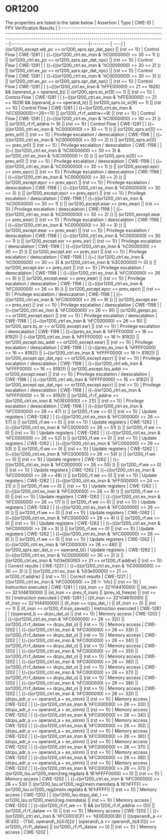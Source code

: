 # OR1200

The properties are listed in the table below
| Assertion                                                                                                                                                                                                       | Type                                  | CWE-ID   | FPV Verification Results |
|-----------------------------------------------------------------------------------------------------------------------------------------------------------------------------------------------------------------|---------------------------------------|----------| ----|
| {(or1200\_except.wb\_pc == or1200\_sprs.spr\_dat\_ppc) \|\| (rst == 1)}                                                                                                                                                | Control Flow                          | CWE-1281 |
| {(~(((or1200\_ctrl.ex\_insn & 'hC0000000) >> 30 == 1) )) \|\| (or1200\_ctrl.ex\_pc == or1200\_sprs.spr\_dat\_npc) \|\| (rst == 1)}                                                                                         | Control Flow                          | CWE-1281 |
| {(~(((or1200\_ctrl.ex\_insn & 'hC0000000) >> 30 == 2) )) \|\| (or1200\_ctrl.ex\_pc == or1200\_sprs.spr\_dat\_npc) \|\| (rst == 1)}                                                                                         | Control Flow                          | CWE-1281 |
| {(~(((or1200\_ctrl.ex\_insn & 'hC0000000) >> 30 == 3) )) \|\| (or1200\_ctrl.ex\_pc == or1200\_sprs.spr\_dat\_npc) \|\| (rst == 1)}                                                                                         | Control Flow                          | CWE-1281 |
| {~(((or1200\_ctrl.ex\_insn & 'hFFE00000) >> 21 == 1826) && (operand\_a > operand\_b)) \|\| (or1200\_sprs.to\_sr[9] == 1) \|\| (rst == 1)}                                                                                 | Control Flow                          | CWE-1281 |
| {~(((or1200\_ctrl.ex\_insn & 'hFFE00000) >> 21 == 1829) && (operand\_a <= operand\_b)) \|\| (or1200\_sprs.to\_sr[9] == 1) \|\| (rst == 1)}                                                                                | Control Flow                          | CWE-1281 |
| {(~((or1200\_ctrl.ex\_insn & 'hFC000000)>>26==1)) \|\| (or1200\_rf.rf\_addrw==9) \|\| (rst == 1)}                                                                                                                       | Control Flow                          | CWE-1281 |
| {(~(((or1200\_ctrl.ex\_insn & 'hC0000000) >> 30 == 2) )) \|\| (or1200\_rf.rf\_addrw != 9) \|\| (rst == 1)}                                                                                                              | Control Flow                          | CWE-1281 |
| {(~(((or1200\_ctrl.ex\_insn & 'hC0000000) >> 30 == 1) )) \|\| (or1200\_sprs.sr[0] == prev\_sr0) \|\| (rst == 1)}                                                                                                        | Privilege escalation / deescalation   | CWE-1198 |
| {(~(((or1200\_ctrl.ex\_insn & 'hC0000000) >> 30 == 2) )) \|\| (or1200\_sprs.sr[0] == prev\_sr0) \|\| (rst == 1)}                                                                                                        | Privilege escalation / deescalation   | CWE-1198 |
| {(~( ((or1200\_ctrl.ex\_insn & 'hC0000000) >> 30 == 3) & (or1200\_ctrl.ex\_insn & 'h3C000000 != 0) )) \|\| (or1200\_sprs.sr[0] == prev\_sr0) \|\| (rst == 1)}                                                             | Privilege escalation / deescalation   | CWE-1198 |
| {(~(((or1200\_ctrl.ex\_insn & 'hC0000000) >> 30 == 1) )) \|\| (or1200\_except.epcr == prev\_epcr) \|\| (rst == 1)}                                                                                                      | Privilege escalation / deescalation   | CWE-1198 |
| {(~(((or1200\_ctrl.ex\_insn & 'hC0000000) >> 30 == 2) )) \|\| (or1200\_except.epcr == prev\_epcr) \|\| (rst == 1)}                                                                                                      | Privilege escalation / deescalation   | CWE-1198 |
| {(~(((or1200\_ctrl.ex\_insn & 'hC0000000) >> 30 == 3) )) \|\| (or1200\_except.epcr == prev\_epcr) \|\| (rst == 1)}                                                                                                      | Privilege escalation / deescalation   | CWE-1198 |
| {(~(((or1200\_ctrl.ex\_insn & 'hC0000000) >> 30 == 1) )) \|\| (or1200\_except.eear == prev\_eear) \|\| (rst == 1)}                                                                                                      | Privilege escalation / deescalation   | CWE-1198 |
| {(~(((or1200\_ctrl.ex\_insn & 'hC0000000) >> 30 == 2) )) \|\| (or1200\_except.eear == prev\_eear) \|\| (rst == 1)}                                                                                                      | Privilege escalation / deescalation   | CWE-1198 |
| {(~(((or1200\_ctrl.ex\_insn & 'hC0000000) >> 30 == 3) )) \|\| (or1200\_except.eear == prev\_eear) \|\| (rst == 1)}                                                                                                      | Privilege escalation / deescalation   | CWE-1198 |
| {(~(((or1200\_ctrl.ex\_insn & 'hC0000000) >> 30 == 1) )) \|\| (or1200\_except.esr == prev\_esr) \|\| (rst == 1)}                                                                                                        | Privilege escalation / deescalation   | CWE-1198 |
| {(~(((or1200\_ctrl.ex\_insn & 'hC0000000) >> 30 == 2) )) \|\| (or1200\_except.esr == prev\_esr) \|\| (rst == 1)}                                                                                                        | Privilege escalation / deescalation   | CWE-1198 |
| {(~( ((or1200\_ctrl.ex\_insn & 'hC0000000) >> 30 == 3) & (or1200\_ctrl.ex\_insn & 'h3C000000 != 0) )) \|\| (or1200\_except.esr == prev\_esr) \|\| (rst == 1)}                                                             | Privilege escalation / deescalation   | CWE-1198 |
| {(~(((or1200\_ctrl.ex\_insn & 'hFC000000) >> 26 == 9) )) \|\| (or1200\_except.eear == prev\_eear) \|\| (rst == 1)}                                                                                                      | Privilege escalation / deescalation   | CWE-1198 |
| {(~(((or1200\_ctrl.ex\_insn & 'hFC000000) >> 26 == 9) )) \|\| (or1200\_except.epcr == prev\_epcr) \|\| (rst == 1)}                                                                                                      | Privilege escalation / deescalation   | CWE-1198 |
| {(~(((or1200\_ctrl.ex\_insn & 'hFC000000) >> 26 == 9) )) \|\| (or1200\_except.esr == prev\_esr) \|\| (rst == 1)}                                                                                                        | Privilege escalation / deescalation   | CWE-1198 |
| {(~((or1200\_ctrl.ex\_insn & 'hFC000000) >> 26 == 9)) \|\| (or1200\_genpc.pc == or1200\_except.epcr) \|\| (rst == 1)}                                                                                                   | Privilege escalation / deescalation   | CWE-1198 |
| {(~((or1200\_ctrl.ex\_insn & 'hFC000000) >> 26 == 9)) \|\| (or1200\_sprs.to\_sr == or1200\_except.esr) \|\| (rst == 1)}                                                                                                  | Privilege escalation / deescalation   | CWE-1198 |
| {(~((prev\_ex\_insn & 'hFFFF0000) >> 16 == 8192)) \|\| (~((or1200\_ctrl.ex\_insn & 'hFFFF0000) >> 16 != 8192)) \|\| (or1200\_except.lsu\_addr == or1200\_except.eear) \|\| (rst == 1)}                                       | Privilege escalation / deescalation   | CWE-1198 |
| {(~((prev\_ex\_insn & 'hFFFF0000) >> 16 == 8192)) \|\| (~((or1200\_ctrl.ex\_insn & 'hFFFF0000) >> 16 != 8192)) \|\| (or1200\_except.spr\_dat\_npc == or1200\_except.epcr) \|\| (rst == 1)}                                    | Privilege escalation / deescalation   | CWE-1198 |
| {(~((or1200\_ctrl.wb\_insn & 'hFFFF0000) >> 16 == 8192)) \|\| (or1200\_except.lsu\_addr == or1200\_except.eear) \|\| (rst == 1)}                                                                                         | Privilege escalation / deescalation   | CWE-1198 |
| {(~((or1200\_ctrl.wb\_insn & 'hFFFF0000) >> 16 == 8192)) \|\| (or1200\_except.spr\_dat\_npc == or1200\_except.epcr) \|\| (rst == 1)}                                                                                      | Privilege escalation / deescalation   | CWE-1198 |
| {(~((or1200\_ctrl.ex\_insn & 'hFFFF0000) >> 16 == 8192)) \|\| (or1200\_rf.rf\_addrw == ((or1200\_ctrl.ex\_insn & 'h03E00000) >> 21)) \|\| (rst == 1)}                                                                     | Privilege escalation / deescalation   | CWE-1198 |
| {(~(((or1200\_ctrl.ex\_insn & 'hFC000000) >> 26 == 47) )) \|\| (or1200\_rf.we == 0) \|\| (rst == 1)}                                                                                                                   | Update registers                      | CWE-1262 |
| {(~(((or1200\_ctrl.ex\_insn & 'hFC000000) >> 26 == 57) )) \|\| (or1200\_rf.we == 0) \|\| (rst == 1)}                                                                                                                   | Update registers                      | CWE-1262 |
| {(~(((or1200\_ctrl.ex\_insn & 'hFC000000) >> 26 == 51) )) \|\| (or1200\_rf.we == 0) \|\| (rst == 1)}                                                                                                                   | Update registers                      | CWE-1262 |
| {(~(((or1200\_ctrl.ex\_insn & 'hFC000000) >> 26 == 52) )) \|\| (or1200\_rf.we == 0) \|\| (rst == 1)}                                                                                                                   | Update registers                      | CWE-1262 |
| {(~(((or1200\_ctrl.ex\_insn & 'hFC000000) >> 26 == 53) )) \|\| (or1200\_rf.we == 0) \|\| (rst == 1)}                                                                                                                   | Update registers                      | CWE-1262 |
| {(~(((or1200\_ctrl.ex\_insn & 'hFC000000) >> 26 == 54) )) \|\| (or1200\_rf.we == 0) \|\| (rst == 1)}                                                                                                                   | Update registers                      | CWE-1262 |
| {(~(((or1200\_ctrl.ex\_insn & 'hFC000000) >> 26 == 55) )) \|\| (or1200\_rf.we == 0) \|\| (rst == 1)}                                                                                                                   | Update registers                      | CWE-1262 |
| {(~(((or1200\_ctrl.ex\_insn & 'hFC000000) >> 26 == 48) )) \|\| (or1200\_rf.we == 0) \|\| (rst == 1)}                                                                                                                   | Update registers                      | CWE-1262 |
| {(~(((or1200\_ctrl.ex\_insn & 'hFF000000) >> 24 == 21) )) \|\| (or1200\_rf.we == 0) \|\| (rst == 1)}                                                                                                                   | Update registers                      | CWE-1262 |
| {(~(((or1200\_ctrl.ex\_insn & 'hFC000000) >> 26 == 9) )) \|\| (or1200\_rf.we == 0) \|\| (rst == 1)}                                                                                                                    | Update registers                      | CWE-1262 |
| {(~(((or1200\_ctrl.ex\_insn & 'hFC000000) >> 26 == 17) )) \|\| (or1200\_rf.we == 0) \|\| (rst == 1)}                                                                                                                   | Update registers                      | CWE-1262 |
| {(~(((or1200\_ctrl.ex\_insn & 'hFC000000) >> 26 == 0) )) \|\| (or1200\_rf.we == 0) \|\| (rst == 1)}                                                                                                                    | Update registers                      | CWE-1262 |
| {(~(((or1200\_ctrl.ex\_insn & 'hFC000000) >> 26 == 4) )) \|\| (or1200\_rf.we == 0) \|\| (rst == 1)}                                                                                                                    | Update registers                      | CWE-1262 |
| {(~(((or1200\_ctrl.ex\_insn & 'hFC000000) >> 26 == 3) )) \|\| (or1200\_rf.we == 0) \|\| (rst == 1)}                                                                                                                    | Update registers                      | CWE-1262 |
| {(~(((or1200\_ctrl.ex\_insn & 'hFC000000) >> 26 == 8) )) \|\| (or1200\_rf.we == 0) \|\| (rst == 1)}                                                                                                                    | Update registers                      | CWE-1262 |
| {(~((or1200\_ctrl.ex\_insn & 'hFC000000) >> 26 == 48)) \|\| (or1200\_sprs.spr\_dat\_o == operand\_b)}                                                                                                                   | Update registers                      | CWE-1262 |
| {(~(((or1200\_ctrl.ex\_insn & 'hC0000000) >> 30 == 2) )) \|\| ((or1200\_ctrl.ex\_insn & 'h03e00000) >> 21 == or1200\_rf.addrw) \|\| (rst == 1)}                                                                          | Correct results                       | CWE-1221 |
| {(~(((or1200\_ctrl.ex\_insn & 'hC0000000) >> 30 == 3) )) \|\| ((or1200\_ctrl.ex\_insn & 'h03e00000) >> 21 == or1200\_rf.addrw) \|\| (rst == 1)}                                                                          | Correct results                       | CWE-1221 |
| {((or1200\_ctrl.ex\_insn & 'hFC000000) >> 26 != 'h1c) \|\| (rst == 1)}                                                                                                                                              | Instruction executed                  | CWE-1281 |
| {(id\_insn == 32'h14410000) \|\| (id\_insn == 32'h14610000) \|\| (id\_insn == prev\_if\_insn) \|\| (prev\_id\_freeze) \|\| (rst == 1)}                                                                                         | Instruction executed                  | CWE-1281 |
| {(if\_insn == 32'h14610000) \|\| (if\_insn == 32'h14410000) \|\| (if\_insn == icpu\_dat\_i ) \|\| (if\_insn == 0) \|\| (rst == 1) \|\| (if\_insn == or1200\_if.insn\_saved)}                                                       | Instruction executed                  | CWE-1281 |
| {(operand\_b == dcpu\_dat\_o) \|\| (rst == 1)}                                                                                                                                                                       | Memory access                         | CWE-1202 |
| {(~((or1200\_ctrl.ex\_insn & 'hFC000000) >> 26 == 32)) \|\| (or1200\_rf.rf\_dataw == dcpu\_dat\_o) \|\| (rst == 1)}                                                                                                       | Memory access                         | CWE-1202 |
| {(~((or1200\_ctrl.ex\_insn & 'hFC000000) >> 26 == 33)) \|\| (or1200\_rf.rf\_dataw == dcpu\_dat\_o) \|\| (rst == 1)}                                                                                                       | Memory access                         | CWE-1202 |
| {(~((or1200\_ctrl.ex\_insn & 'hFC000000) >> 26 == 34)) \|\| (or1200\_rf.rf\_dataw == dcpu\_dat\_o) \|\| (rst == 1)}                                                                                                       | Memory access                         | CWE-1202 |
| {(~((or1200\_ctrl.ex\_insn & 'hFC000000) >> 26 == 35)) \|\| (or1200\_rf.rf\_dataw == dcpu\_dat\_o) \|\| (rst == 1)}                                                                                                       | Memory access                         | CWE-1202 |
| {(~((or1200\_ctrl.ex\_insn & 'hFC000000) >> 26 == 36)) \|\| (or1200\_rf.rf\_dataw == dcpu\_dat\_o) \|\| (rst == 1)}                                                                                                       | Memory access                         | CWE-1202 |
| {(~((or1200\_ctrl.ex\_insn & 'hFC000000) >> 26 == 37)) \|\| (or1200\_rf.rf\_dataw == dcpu\_dat\_o) \|\| (rst == 1)}                                                                                                       | Memory access                         | CWE-1202 |
| {(~((or1200\_ctrl.ex\_insn & 'hFC000000) >> 26 == 38)) \|\| (or1200\_rf.rf\_dataw == dcpu\_dat\_o) \|\| (rst == 1)}                                                                                                       | Memory access                         | CWE-1202 |
| {(~((or1200\_ctrl.ex\_insn & 'hFC000000) >> 26 == 32)) \|\| (dcpu\_adr\_o == operand\_a + ex\_simm) \|\| (rst == 1)}                                                                                                      | Memory access                         | CWE-1202 |
| {(~((or1200\_ctrl.ex\_insn & 'hFC000000) >> 26 == 33)) \|\| (dcpu\_adr\_o == operand\_a + ex\_simm) \|\| (rst == 1)}                                                                                                      | Memory access                         | CWE-1202 |
| {(~((or1200\_ctrl.ex\_insn & 'hFC000000) >> 26 == 34)) \|\| (dcpu\_adr\_o == operand\_a + ex\_simm) \|\| (rst == 1)}                                                                                                      | Memory access                         | CWE-1202 |
| {(~((or1200\_ctrl.ex\_insn & 'hFC000000) >> 26 == 35)) \|\| (dcpu\_adr\_o == operand\_a + ex\_simm) \|\| (rst == 1)}                                                                                                      | Memory access                         | CWE-1202 |
| {(~((or1200\_ctrl.ex\_insn & 'hFC000000) >> 26 == 36)) \|\| (dcpu\_adr\_o == operand\_a + ex\_simm) \|\| (rst == 1)}                                                                                                      | Memory access                         | CWE-1202 |
| {(~((or1200\_ctrl.ex\_insn & 'hFC000000) >> 26 == 37)) \|\| (dcpu\_adr\_o == operand\_a + ex\_simm) \|\| (rst == 1)}                                                                                                      | Memory access                         | CWE-1202 |
| {(~((or1200\_ctrl.ex\_insn & 'hFC000000) >> 26 == 38)) \|\| (dcpu\_adr\_o == operand\_a + ex\_simm) \|\| (rst == 1)}                                                                                                      | Memory access                         | CWE-1202 |
| {(~((or1200\_ctrl.ex\_insn & 'hFC000000) >> 26 == 37)) \|\| ((or1200\_lsu.or1200\_mem2reg.regdata & 16'hFFFF0000) == 0) \|\| (rst == 1)}                                                                                | Memory access                         | CWE-1202 |
| {(~((or1200\_ctrl.ex\_insn & 'hFC000000) >> 26 == 53)) \|\| ((or1200\_lsu.or1200\_reg2mem.memdata & 16'hFFFF) == (or1200\_lsu.or1200\_reg2mem.regdata & 16'hFFFF)) \|\| (rst == 1)}                                       | Memory access                         | CWE-1202 |
| {(or1200\_lsu.dcpu\_dat\_i == or1200\_lsu.or1200\_mem2reg.memdata) \|\| (rst == 1)}                                                                                                                                    | Memory access                         | CWE-1202 |
| {(~((or1200\_rf.rf\_we == 1) && (or1200\_rf.rf\_addrw == 0))) \|\| (or1200\_rf.rf\_dataw == 0) \|\| (rst == 1)}                                                                                                           | Memory access                         | CWE-1202 |
| {(~((or1200\\_ctrl.ex\\_insn & 'hFC0003CF) == 'hE00000C8)) \|\| (((operand\\_a << (6'd32 - {1'b0, operand\\_b[4:0]})) | (operand\\_a >> operand\\_b[4:0])) == or1200\\_rf.rf\\_dataw) \|\| (or1200\\_rf.rf\\_dataw == 0) \|\| (rst == 1)} | Memory access                         | CWE-1202 |

